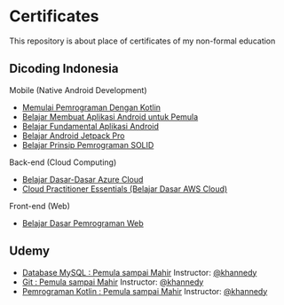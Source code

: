 
# Certificates

This repository is about place of certificates of my non-formal education




## Dicoding Indonesia

Mobile (Native Android Development)

 - [Memulai Pemrograman Dengan Kotlin](https://www.dicoding.com/academies/80/certificates/513379)
 - [Belajar Membuat Aplikasi Android untuk Pemula](https://www.dicoding.com/certificates/1OP8D62MVPQK)
 - [Belajar Fundamental Aplikasi Android](https://www.dicoding.com/academies/14/certificates/513379)
 - [Belajar Android Jetpack Pro](https://www.dicoding.com/academies/129/certificates/513379)
 - [Belajar Prinsip Pemrograman SOLID](https://www.dicoding.com/academies/169/certificates/513379)

 Back-end (Cloud Computing)
 - [Belajar Dasar-Dasar Azure Cloud](https://www.dicoding.com/academies/144/certificates/513379)
 - [Cloud Practitioner Essentials (Belajar Dasar AWS Cloud)](https://www.dicoding.com/academies/251/certificates/513379)
 
 Front-end (Web)
 - [Belajar Dasar Pemrograman Web](https://www.dicoding.com/certificates/RVZK4O2VNPD5)

## Udemy
 - [Database MySQL : Pemula sampai Mahir](https://www.udemy.com/certificate/UC-ce4c5bf9-25fa-4f96-b7af-fca6e419beaa) Instructor: [@khannedy](https://github.com/khannedy)
 - [Git : Pemula sampai Mahir](https://www.udemy.com/certificate/UC-48d416ad-4747-41ac-a7a1-530c41562a5b) Instructor: [@khannedy](https://github.com/khannedy)
 - [Pemrograman Kotlin : Pemula sampai Mahir](https://www.udemy.com/certificate/UC-383fe11b-2397-47db-a6f9-c5dec70e9678) Instructor: [@khannedy](https://github.com/khannedy)
